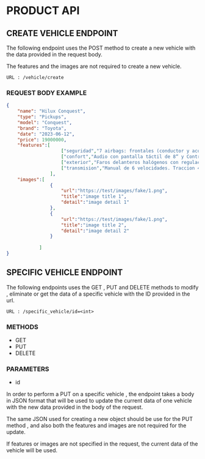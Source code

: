 # PRODUCT API

## CREATE VEHICLE ENDPOINT

The following endpoint uses the POST method to create a new vehicle with the data provided in the request body.

The features and the images are not required to create a new vehicle.

```
URL : /vehicle/create
```
### REQUEST BODY EXAMPLE
```json
{
    "name": "Hilux Conquest",
    "type": "Pickups",
    "model": "Conquest",
    "brand": "Toyota",
    "date": "2023-06-12",
    "price": 19000000,
    "features":[
                    ["seguridad","7 airbags: frontales (conductor y acompañante), de rodilla (conductor), laterales (x2) y de cortina (x2)"],
                    ["confort","Audio con pantalla táctil de 8“ y Control de velocidad crucero"],
                    ["exterior","Faros delanteros halógenos con regulación en altura y Sistema 'Follow me home'"],
                    ["transmision","Manual de 6 velocidades. Traccion 4x2"]
                ],
    "images":[  
                {
                    "url":"https://test/images/fake/1.png",
                    "title":"image title 1",
                    "detail":"image detail 1"
                },
                {
                    "url":"https://test/images/fake/1.png",
                    "title":"image title 2",
                    "detail":"image detail 2"
                }
    
            ]
}
```
## SPECIFIC VEHICLE ENDPOINT

The following endpoints uses the GET , PUT and DELETE methods to modify , eliminate or get the data of a specific vehicle with the ID provided in the url.

```
URL : /specific_vehicle/id=<int>
```

### METHODS

- GET
- PUT
- DELETE

### PARAMETERS

- id

In order to perform a PUT on a specific vehicle , the endpoint takes a body in JSON format that will be used to update the current data of one vehicle with the new data provided in the body of the request.

The same JSON used for creating a new object should be use for the PUT method , and also both the features and images are not required for the update.

If features or images are not specified in the request, the current data of the vehicle will be used.
